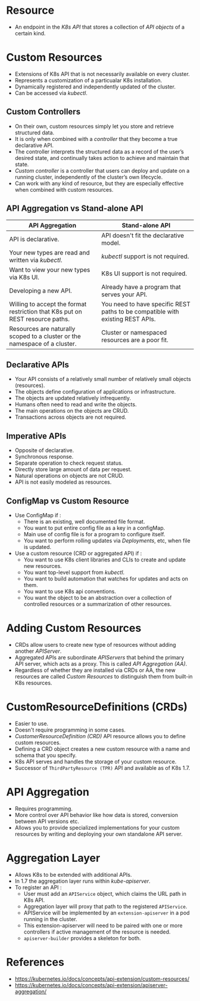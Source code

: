 # Resource
* An endpoint in the _K8s API_ that stores a collection of _API objects_ of a certain kind.
# Custom Resources
* Extensions of K8s API that is not necessarily available on every cluster.
* Represents a customization of a particualar K8s installation.
* Dynamically registered and independently updated of the cluster.
* Can be accessed via _kubectl_.
## Custom Controllers
* On their own, custom resources simply let you store and retrieve structured data.
* It is only when combined with a _controller_ that they become a true declarative API.
* The controller interprets the structured data as a record of the user’s desired state, and continually takes action to achieve and maintain that state.
* _Custom controller_ is a controller that users can deploy and update on a running cluster, independently of the cluster’s own lifecycle.
* Can work with any kind of resource, but they are especially effective when combined with custom resources.
## API Aggregation vs Stand-alone API
API Aggregation|Stand-alone API
---------------|---------------
API is declarative.|API doesn't fit the declarative model.
Your new types are read and written via _kubectl_.|_kubectl_ support is not required.
Want to view your new types via K8s UI.| K8s UI support is not required.
Developing a new API.|Already have a program that serves your API.
Willing to accept the format restriction that K8s put on REST resource paths.|You need to have specific REST paths to be compatible with existing REST APIs.
Resources are naturally scoped to a cluster or the namespace of a cluster.|Cluster or namespaced resources are a poor fit.
## Declarative APIs
* Your API consists of a relatively small number of relatively small objects (resources).
* The objects define configuration of applications or infrastructure.
* The objects are updated relatively infrequently.
* Humans often need to read and write the objects.
* The main operations on the objects are CRUD.
* Transactions across objects are not required.
## Imperative APIs
* Opposite of declarative.
* Synchronous response.
* Separate operation to check request status.
* Directly store large amount of data per request.
* Natural operations on objects are not CRUD.
* API is not easily modeled as resources.
## ConfigMap vs Custom Resource
* Use ConfigMap if :
	* There is an existing, well documented file format.
	* You want to put entire config file as a key in a configMap.
	* Main use of config file is for a program to configure itself.
	* You want to perform rolling updates via _Deployments_, etc, when file is updated.
* Use a custom resource (CRD or aggregated API) if :
	* You want to use K8s client libraries and CLIs to create and update new resources.
	* You want top-level support from _kubectl_.
	* You want to build automation that watches for updates and acts on them.
	* You want to use K8s api conventions.
	* You want the object to be an abstraction over a collection of controlled resources or a summarization of other resources.
# Adding Custom Resources
* CRDs allow users to create new type of resources without adding another _APIServer_.
* Aggregated APIs are subordinate _APIServers_ that behind the primary API server, which acts as a proxy. This is called _API Aggregation (AA)_.
* Regardless of whether they are installed via CRDs or AA, the new resources are called _Custom Resources_ to distinguish them from built-in K8s resources.
# CustomResourceDefinitions (CRDs)
* Easier to use.
* Doesn't require programming in some cases.
* _CustomerResourceDefinition (CRD)_ API resource allows you to define custom resources.
* Defining a CRD object creates a new custom resource with a name and schema that you specify.
* K8s API serves and handles the storage of your custom resource.
* Successor of `ThirdPartyResource (TPR)` API and available as of K8s 1.7.
# API Aggregation
* Requires programming.
* More control over API behavior like how data is stored, conversion between API versions etc.
* Allows you to provide specialized implementations for your custom resources by writing and deploying your own standalone API server.
# Aggregation Layer
* Allows K8s to be extended with additional APIs.
* In 1.7 the aggregation layer runs within _kube-apiserver_.
* To register an API :
	* User must add an `APIService` object, which claims the URL path in K8s API.
	* Aggregation layer will proxy that path to the registered `APIService`.
	* APIService will be implemented by an `extension-apiserver` in a pod running in the cluster.
	* This extension-apiserver will need to be paired with one or more controllers if active management of the resource is needed.
	* `apiserver-builder` provides a skeleton for both.
# References
* https://kubernetes.io/docs/concepts/api-extension/custom-resources/
* https://kubernetes.io/docs/concepts/api-extension/apiserver-aggregation/
